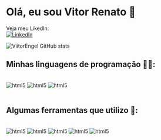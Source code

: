 # Olá, eu sou Vitor Renato 👋

Veja meu LikedIn: <br>[![LinkedIn](https://img.shields.io/badge/LinkedIn-0077B5?style=for-the-badge&logo=linkedin&logoColor=white
)](https://www.linkedin.com/in/vitor-renato-engel-de-barros-4b327124a/)

![ViitorEngel GitHub stats](https://github-readme-stats.vercel.app/api?username=ViitorEngel&show_icons=true&theme=merko&hide_title=true)

## Minhas linguagens de programação 👨‍💻:
<div style="display: inline_block"><br>
    <img align="center" alt="html5" src="https://img.shields.io/badge/Python-3776AB?style=for-the-badge&logo=python&logoColor=white"/>
    <img align="center" alt="html5" src="https://img.shields.io/badge/C-00599C?style=for-the-badge&logo=c&logoColor=white"/>
    <img align="center" alt="html5" src="https://img.shields.io/badge/Node--Red-8F0000?style=for-the-badge&logo=nodered&logoColor=white"/>
</div><br>

## Algumas ferramentas que utilizo 🔧:
<div style="display: inline_block"><br>
    <img align="center" alt="html5" src="https://img.shields.io/badge/VSCode-0078D4?style=for-the-badge&logo=visual%20studio%20code&logoColor=white">
    <img align="center" alt="html5" src="https://img.shields.io/badge/PyCharm-000000.svg?&style=for-the-badge&logo=PyCharm&logoColor=white">
    <img align="center" alt="html5" src="https://img.shields.io/badge/Eclipse-2C2255?style=for-the-badge&logo=eclipse&logoColor=white">
    <img align="center" alt="html5" src="https://img.shields.io/badge/Arduino_IDE-00979D?style=for-the-badge&logo=arduino&logoColor=white">
    <img align="center" alt="html5" src="https://img.shields.io/badge/Obsidian-483699?style=for-the-badge&logo=Obsidian&logoColor=white">
</div>
